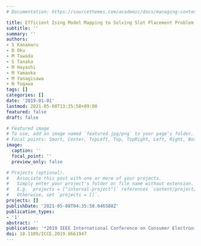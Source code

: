 ```yaml
---
# Documentation: https://sourcethemes.com/academic/docs/managing-content/

title: Efficient Ising Model Mapping to Solving Slot Placement Problem
subtitle: ''
summary: ''
authors:
- S Kanamaru
- D Oku
- M Tawada
- S Tanaka
- M Hayashi
- M Yamaoka
- M Yanagisawa
- N Togawa
tags: []
categories: []
date: '2019-01-01'
lastmod: 2021-05-08T13:35:58+09:00
featured: false
draft: false

# Featured image
# To use, add an image named `featured.jpg/png` to your page's folder.
# Focal points: Smart, Center, TopLeft, Top, TopRight, Left, Right, BottomLeft, Bottom, BottomRight.
image:
  caption: ''
  focal_point: ''
  preview_only: false

# Projects (optional).
#   Associate this post with one or more of your projects.
#   Simply enter your project's folder or file name without extension.
#   E.g. `projects = ["internal-project"]` references `content/project/deep-learning/index.md`.
#   Otherwise, set `projects = []`.
projects: []
publishDate: '2021-05-08T04:35:58.046588Z'
publication_types:
- '1'
abstract: ''
publication: '*2019 IEEE International Conference on Consumer Electronics (ICCE)*'
doi: 10.1109/ICCE.2019.8661947
---
```

